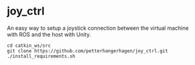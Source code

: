 # joy_ctrl
An easy way to setup a joystick connection between the virtual machine with ROS and the host with Unity.

```
cd catkin_ws/src
git clone https://github.com/petterhangerhagen/joy_ctrl.git
./install_requirements.sh
```
